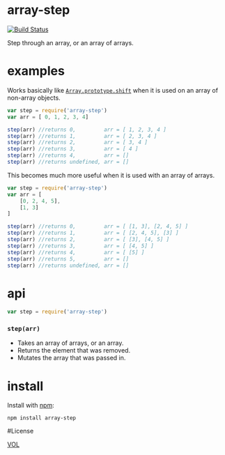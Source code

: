 array-step
==========

[![Build Status](https://travis-ci.org/ArtskydJ/array-step.svg)](https://travis-ci.org/ArtskydJ/array-step)

Step through an array, or an array of arrays.

# examples

Works basically like [`Array.prototype.shift`](https://developer.mozilla.org/en-US/docs/Web/JavaScript/Reference/Global_Objects/Array/shift) when it is used on an array of non-array objects.
```js
var step = require('array-step')
var arr = [ 0, 1, 2, 3, 4]

step(arr) //returns 0,         arr = [ 1, 2, 3, 4 ]
step(arr) //returns 1,         arr = [ 2, 3, 4 ]
step(arr) //returns 2,         arr = [ 3, 4 ]
step(arr) //returns 3,         arr = [ 4 ]
step(arr) //returns 4,         arr = []
step(arr) //returns undefined, arr = []
```

This becomes much more useful when it is used with an array of arrays.

```js
var step = require('array-step')
var arr = [
	[0, 2, 4, 5],
	[1, 3]
]

step(arr) //returns 0,         arr = [ [1, 3], [2, 4, 5] ]
step(arr) //returns 1,         arr = [ [2, 4, 5], [3] ]
step(arr) //returns 2,         arr = [ [3], [4, 5] ]
step(arr) //returns 3,         arr = [ [4, 5] ]
step(arr) //returns 4,         arr = [ [5] ]
step(arr) //returns 5,         arr = []
step(arr) //returns undefined, arr = []
```

# api

```js
var step = require('array-step')
```

### `step(arr)`

- Takes an array of arrays, or an array.
- Returns the element that was removed.
- Mutates the array that was passed in.

# install

Install with [npm](https://nodejs.org/download):

```
npm install array-step
```

#License

[VOL](http://veryopenlicense.com)
